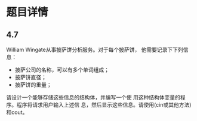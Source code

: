 # 题目详情
## 4.7
William Wingate从事披萨饼分析服务。对于每个披萨饼，
他需要记录下下列信息：
- 披萨公司的名称，可以有多个单词组成；
- 披萨饼直径；
- 披萨饼的重量；

请设计一个能够存储这些信息的结构体，并编写一个使
用这种结构体变量的程序。程序将请求用户输入上述信
息，然后显示这些信息。请使用(cin或其他方法)和cout。
